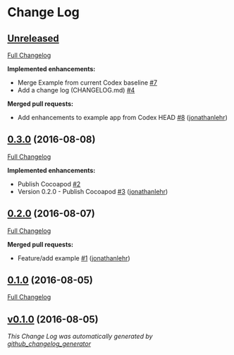 # Change Log

## [Unreleased](https://github.com/AboutObjects/Modelmatic/tree/HEAD)

[Full Changelog](https://github.com/AboutObjects/Modelmatic/compare/0.3.0...HEAD)

**Implemented enhancements:**

- Merge Example from current Codex baseline [\#7](https://github.com/AboutObjects/Modelmatic/issues/7)
- Add a change log \(CHANGELOG.md\) [\#4](https://github.com/AboutObjects/Modelmatic/issues/4)

**Merged pull requests:**

- Add enhancements to example app from Codex HEAD [\#8](https://github.com/AboutObjects/Modelmatic/pull/8) ([jonathanlehr](https://github.com/jonathanlehr))

## [0.3.0](https://github.com/AboutObjects/Modelmatic/tree/0.3.0) (2016-08-08)
[Full Changelog](https://github.com/AboutObjects/Modelmatic/compare/0.2.0...0.3.0)

**Implemented enhancements:**

- Publish Cocoapod [\#2](https://github.com/AboutObjects/Modelmatic/issues/2)
- Version 0.2.0 - Publish Cocoapod [\#3](https://github.com/AboutObjects/Modelmatic/pull/3) ([jonathanlehr](https://github.com/jonathanlehr))

## [0.2.0](https://github.com/AboutObjects/Modelmatic/tree/0.2.0) (2016-08-07)
[Full Changelog](https://github.com/AboutObjects/Modelmatic/compare/0.1.0...0.2.0)

**Merged pull requests:**

- Feature/add example [\#1](https://github.com/AboutObjects/Modelmatic/pull/1) ([jonathanlehr](https://github.com/jonathanlehr))

## [0.1.0](https://github.com/AboutObjects/Modelmatic/tree/0.1.0) (2016-08-05)
[Full Changelog](https://github.com/AboutObjects/Modelmatic/compare/v0.1.0...0.1.0)

## [v0.1.0](https://github.com/AboutObjects/Modelmatic/tree/v0.1.0) (2016-08-05)


*This Change Log was automatically generated by [github_changelog_generator](https://github.com/skywinder/Github-Changelog-Generator)*
